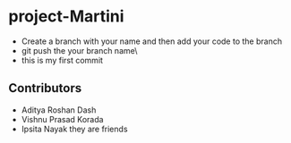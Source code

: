 # project-Martini
- Create a branch with your name and then add your code to the branch
- git push the your branch name\
- this is my first commit

## Contributors
- Aditya Roshan Dash
- Vishnu Prasad Korada
- Ipsita Nayak
they are friends